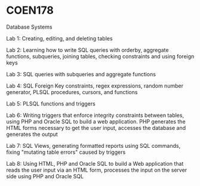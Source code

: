 # COEN178
Database Systems

Lab 1: Creating, editing, and deleting tables

Lab 2: Learning how to write SQL queries with orderby, aggregate functions, subqueries, joining tables, checking constraints and using foreign keys

Lab 3: SQL queries with subqueries and aggregate functions

Lab 4: SQL Foreign Key constraints, regex expressions, random number generator, PLSQL procedures, cursors, and functions

Lab 5: PLSQL functions and triggers

Lab 6: Writing triggers that enforce integrity constraints between tables, using PHP and Oracle SQL to build a web application. PHP generates the HTML forms necessary to get the user input, accesses the database and generates the output

Lab 7: SQL Views, generating formatted reports using SQL commands, fixing "mutating table errors" caused by triggers

Lab 8: Using HTML, PHP and Oracle SQL to build a Web application that reads the user input via an HTML form, processes the input on the server side using PHP and Oracle SQL

